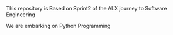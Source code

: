 This repository is Based on Sprint2 of the ALX journey to Software Engineering

We are embarking on Python Programming 
